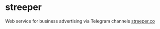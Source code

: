 # streeper
Web service for business advertising via Telegram channels
[streeper.co](http://www.streeper.co)
